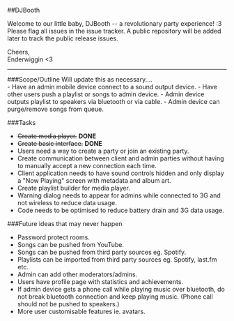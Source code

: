 ##DJBooth

Welcome to our little baby, DJBooth -- a revolutionary party experience! :3<br />
Please flag all issues in the issue tracker. A public repository will be added later to track the public release issues.

Cheers,<br />
Enderwiggin <3
<hr />
###Scope/Outline
Will update this as necessary....<br />
- Have an admin mobile device connect to a sound output device.
- Have other users push a playlist or songs to admin device.
- Admin device outputs playlist to speakers via bluetooth or via cable.
- Admin device can purge/remove songs from queue.

###Tasks
- ~~Create media player.~~ **DONE**
- ~~Create basic interface.~~ **DONE**
- Users need a way to create a party or join an existing party.
- Create communication between client and admin parties without having to manually accept a new connection each time.
- Client application needs to have sound controls hidden and only display a "Now Playing" screen with metadata and album art.
- Create playlist builder for media player.
- Warning dialog needs to appear for admins while connected to 3G and not wireless to reduce data usage.
- Code needs to be optimised to reduce battery drain and 3G data usage.

###Future ideas that may never happen
- Password protect rooms.
- Songs can be pushed from YouTube.
- Songs can be pushed from third party sources eg. Spotify.
- Playlists can be imported from third party sources eg. Spotify, last.fm etc.
- Admin can add other moderators/admins.
- Users have profile page with statistics and achievements.
- If admin device gets a phone call while playing music over bluetooth, do not break bluetooth connection and keep playing music. (Phone call should not be pushed to speakers.)
- More user customisable features ie. avatars.
